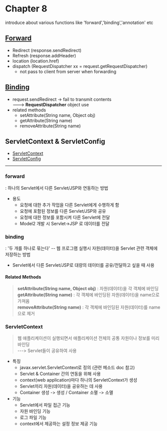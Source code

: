 # Chapter 8
introduce about various functions like 'forward','binding','annotation' etc

## [Forward](#forward)
- Redirect (response.sendRedirect)
- Refresh (response.addHeader)
- location (location.href)
- dispatch (RequestDispatcher xx = request.getRequestDispatcher)
  - not pass to client from server when forwarding

## [Binding](#binding)
- request.sendRedirect -> fail to transmit contents<br>
  ---> <b>__RequestDispatcher__</b> object use
- related methods
  - setAttribute(String name, Object obj)
  - getAttribute(String name)
  - removeAttribute(String name)

## ServletContext & ServletConfig
- [ServletContext](#ServletContext)
- [ServletConfig](#ServletConfig)


- - -

### forward
: 하나의 Servlet에서 다른 Servlet/JSP와 연동하는 방법
- 용도
  - 요청에 대한 추가 작업을 다른 Servlet에게 수행하게 함
  - 요청에 포함된 정보를 다른 Servlet/JSP와 공유
  - 요청에 대한 정보를 포함시켜 다른 Servlet에 전달
  - Model2 개발 시 Servlet->JSP 로 데이터를 전달
  
  
### binding
: '두 개를 하나로 묶는다' -- 웹 프로그램 실행시 자원(데이터)을 Servlet 관련 객체에 저장하는 방법
- Servlet에서 다른 Servlet/JSP로 대량의 데이터를 공유/전달하고 싶을 때 사용
#### Related Methods
> <b>setAttribute(String name, Object obj)</b>
> : 자원(데이터)을 각 객체에 바인딩<br>
> <b>getAttribute(String name)</b>
> : 각 객체에 바인딩된 자원(데이터)을 name으로 가져옴<br>
> <b>removeAttribute(String name)</b>
> : 각 객체에 바인딩된 자원(데이터)를 name으로 제거<br>


### ServletContext
> 웹 애플리케이션이 실행되면서 애플리케이션 전체의 공통 자원이나 정보를 미리 바인딩<br>
> ---> Servlet들이 공유하여 사용
- 특징
  - javax.servlet.ServletContext로 정의 (관련 메소드 doc 참고)
  - Servlet & Container 간의 연동을 위해 사용
  - context(web application)마다 하나의 ServletContext가 생성
  - Servlet끼리 자원(데이터)을 공유하는 데 사용
  - Container 생성 -> 생성  /  Container 소멸 -> 소멸
- 기능
  - Servlet에서 파일 접근 기능
  - 자원 바인딩 기능
  - 로그 파일 기능
  - context에서 제공하는 설정 정보 제공 기능











